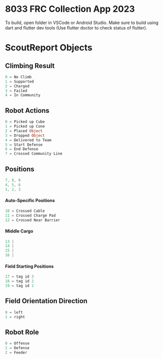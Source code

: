# 8033 FRC Collection App 2023

To build, open folder in VSCode or Android Studio. Make sure to build using dart and flutter dev tools (Use flutter doctor to check status of flutter). 

# ScoutReport Objects

## Climbing Result
```dart
0 = No Climb
1 = Supported
2 = Charged
3 = Failed
4 = In Community
```

## Robot Actions
```dart
0 = Picked up Cube
1 = Picked up Cone
2 = Placed Object
3 = Dropped Object
4 = Delivered to Team
5 = Start Defense
6 = End Defense
7 = Crossed Community Line
```

## Positions
```dart
7, 8, 9
4, 5, 6
1, 2, 3
```

#### Auto-Specific Positions
```dart
10 = Crossed Cable
11 = Crossed Charge Pad
12 = Crossed Near Barrier
```

#### Middle Cargo
```dart
13 |
14 |
15 |
16 |
```

#### Field Starting Positions
```dart
17 = tag id 3
18 = tag id 2
19 = tag id 1
```

## Field Orientation Direction
```dart
0 = left
1 = right
```

## Robot Role
```dart
0 = Offense
1 = Defense
2 = Feeder
```
